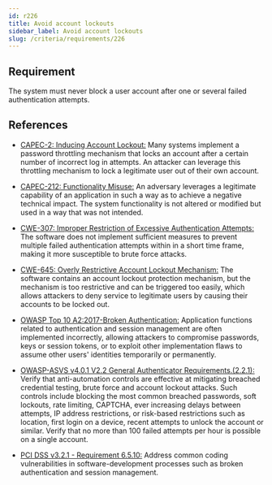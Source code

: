 ```yaml
---
id: r226
title: Avoid account lockouts
sidebar_label: Avoid account lockouts
slug: /criteria/requirements/226
---
```


## Requirement

The system must never block a user account
after one or several failed authentication attempts.

## References

- [CAPEC-2: Inducing Account Lockout:](http://capec.mitre.org/data/definitions/2.html)
Many systems implement a password throttling mechanism
that locks an account after a certain number
of incorrect log in attempts.
An attacker can leverage this throttling mechanism
to lock a legitimate user
out of their own account.

- [CAPEC-212: Functionality Misuse:](http://capec.mitre.org/data/definitions/212.html)
An adversary leverages a legitimate capability
of an application in such a way
as to achieve a negative technical impact.
The system functionality
is not altered
or modified but used in a way
that was not intended.

- [CWE-307: Improper Restriction of Excessive Authentication Attempts:](https://cwe.mitre.org/data/definitions/307.html)
The software does not implement sufficient measures
to prevent multiple failed authentication attempts
within in a short time frame,
making it more susceptible
to brute force attacks.

- [CWE-645: Overly Restrictive Account Lockout Mechanism:](https://cwe.mitre.org/data/definitions/645.html)
The software contains an account lockout
protection mechanism,
but the mechanism is too restrictive
and can be triggered too easily,
which allows attackers to deny service
to legitimate users by causing their
accounts to be locked out.

- [OWASP Top 10 A2:2017-Broken Authentication:](https://owasp.org/www-project-top-ten/OWASP_Top_Ten_2017/Top_10-2017_A2-Broken_Authentication)
Application functions related to authentication
and session management
are often implemented incorrectly,
allowing attackers to compromise passwords, keys
or session tokens,
or to exploit other implementation flaws
to assume other users' identities
temporarily or permanently.

- [OWASP-ASVS v4.0.1 V2.2 General Authenticator Requirements.(2.2.1):](https://owasp.org/www-pdf-archive/OWASP_Application_Security_Verification_Standard_4.0-en.pdf)
Verify that anti-automation controls
are effective at mitigating breached
credential testing, brute force
and account lockout attacks.
Such controls include blocking
the most common breached passwords,
soft lockouts, rate limiting, CAPTCHA,
ever increasing delays between attempts,
IP address restrictions,
or risk-based restrictions
such as location, first login on a device,
recent attempts to unlock the account
or similar.
Verify that no more than 100 failed attempts per hour
is possible on a single account.

- [PCI DSS v3.2.1 - Requirement 6.5.10:](https://www.pcisecuritystandards.org/documents/PCI_DSS_v3-2-1.pdf)
Address common coding vulnerabilities
in software-development processes such as
broken authentication and session management.
